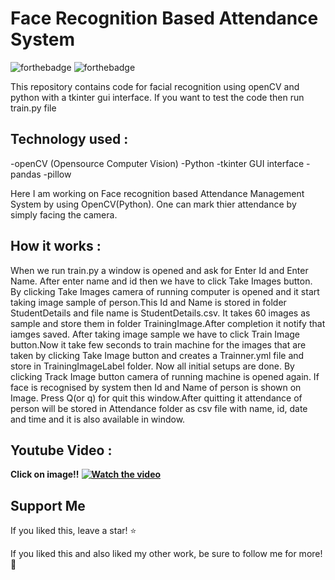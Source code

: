 # Face Recognition Based Attendance System
![forthebadge](https://forthebadge.com/images/badges/made-with-python.svg)   ![forthebadge](https://forthebadge.com/images/badges/built-with-love.svg)


This repository contains code for facial recognition using openCV and python with a tkinter gui interface. If you want to test the code then run train.py file

## Technology used :
-openCV (Opensource Computer Vision)
-Python
-tkinter GUI interface
-pandas 
-pillow

Here I am working on Face recognition based Attendance Management System by using OpenCV(Python). One can mark thier attendance by simply facing the camera. 


## How it works :

When we run train.py a window is opened and ask for Enter Id and Enter Name. After enter name and id then we have to click Take Images button. By clicking Take Images camera of running computer is opened and it start taking image sample of person.This Id and Name is stored in folder StudentDetails and file name is StudentDetails.csv. It takes 60 images as sample and store them in folder TrainingImage.After completion it notify that iamges saved.
After taking image sample we have to click Train Image button.Now it take few seconds to train machine for the images that are taken by clicking Take Image button and creates a Trainner.yml file and store in TrainingImageLabel folder.
Now all initial setups are done. By clicking Track Image button camera of running machine is opened again. If face is recognised by system then Id and Name of person is shown on Image. Press Q(or q) for quit this window.After quitting it attendance of person will be stored in Attendance folder as csv file with name, id, date and time and it is also available in window.
## Youtube Video :
**Click on image!!**
**[![Watch the video](https://img.youtube.com/vi/2MIHCIA-4v0/maxresdefault.jpg)]( https://youtu.be/2MIHCIA-4v0)** 




## Support Me
If you liked this, leave a star! :star:

If you liked this and also liked my other work, be sure to follow me for more! :slightly_smiling_face:
